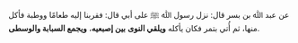 عن عبد ﷲ بن بسر قال: نزل رسول ﷲ ﷺ على أبي قال: فقربنا إليه طعامًا ووطبة فأكل منها، ثم أُتي بتمر فكان يأكله **ويلقي النوى** **بين إصبعيه**، **ويجمع السبابة والوسطى**.
